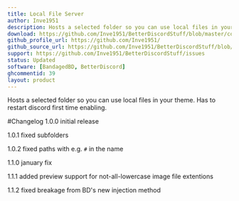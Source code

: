 ```yaml
---
title: Local File Server
author: Inve1951
description: Hosts a selected folder so you can use local files in your theme. Has to restart discord first time enabling.
download: https://github.com/Inve1951/BetterDiscordStuff/blob/master/coffee/localFileServer.plugin.coffee
github_profile_url: https://github.com/Inve1951/
github_source_url: https://github.com/Inve1951/BetterDiscordStuff/blob/master/coffee/localFileServer.plugin.coffee
support: https://github.com/Inve1951/BetterDiscordStuff/issues
status: Updated
software: [BandagedBD, BetterDiscord]
ghcommentid: 39
layout: product
---
```

Hosts a selected folder so you can use local files in your theme. Has to restart discord first time enabling.

#Changelog
1.0.0
initial release

1.0.1
fixed subfolders

1.0.2
fixed paths with e.g. `#` in the name

1.1.0
january fix

1.1.1
added preview support for not-all-lowercase image file extentions

1.1.2
fixed breakage from BD's new injection method
